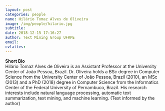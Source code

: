 ```yaml
---
layout: post
categories: people
name: Hilário Tomaz Alves de Oliveira
image: /img/people/hilario.jpg
subtitle: 
date: 2018-12-15 17:16:27
author: Text Mining Group UFRPE
email: 
cvlattes: 
---
```


<b>Short Bio</b><br/>
Hilário Tomaz Alves de Oliveira is an Assistant Professor at the University Center of João Pessoa, Brazil. Dr. Oliveira holds a BSc degree in Computer Science from the University Center of João Pessoa, Brazil (2010), an MSc (2013) and a PhD  (2018) degree in Computer Science from the Informatics Center of the Federal University of Pernambuco, Brazil. His research interests include natural language processing, automatic text summarization, text mining, and machine learning. (Text informed by the author)